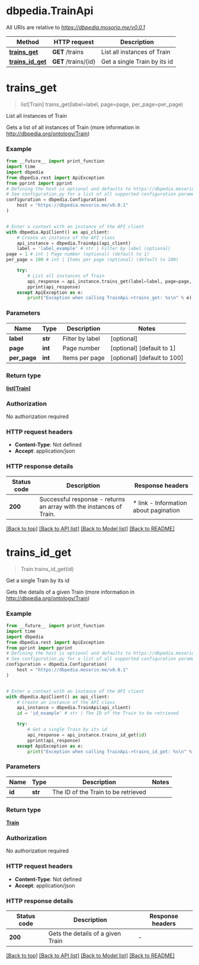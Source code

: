 # dbpedia.TrainApi

All URIs are relative to *https://dbpedia.mosorio.me/v0.0.1*

Method | HTTP request | Description
------------- | ------------- | -------------
[**trains_get**](TrainApi.md#trains_get) | **GET** /trains | List all instances of Train
[**trains_id_get**](TrainApi.md#trains_id_get) | **GET** /trains/{id} | Get a single Train by its id


# **trains_get**
> list[Train] trains_get(label=label, page=page, per_page=per_page)

List all instances of Train

Gets a list of all instances of Train (more information in http://dbpedia.org/ontology/Train)

### Example

```python
from __future__ import print_function
import time
import dbpedia
from dbpedia.rest import ApiException
from pprint import pprint
# Defining the host is optional and defaults to https://dbpedia.mosorio.me/v0.0.1
# See configuration.py for a list of all supported configuration parameters.
configuration = dbpedia.Configuration(
    host = "https://dbpedia.mosorio.me/v0.0.1"
)


# Enter a context with an instance of the API client
with dbpedia.ApiClient() as api_client:
    # Create an instance of the API class
    api_instance = dbpedia.TrainApi(api_client)
    label = 'label_example' # str | Filter by label (optional)
page = 1 # int | Page number (optional) (default to 1)
per_page = 100 # int | Items per page (optional) (default to 100)

    try:
        # List all instances of Train
        api_response = api_instance.trains_get(label=label, page=page, per_page=per_page)
        pprint(api_response)
    except ApiException as e:
        print("Exception when calling TrainApi->trains_get: %s\n" % e)
```

### Parameters

Name | Type | Description  | Notes
------------- | ------------- | ------------- | -------------
 **label** | **str**| Filter by label | [optional] 
 **page** | **int**| Page number | [optional] [default to 1]
 **per_page** | **int**| Items per page | [optional] [default to 100]

### Return type

[**list[Train]**](Train.md)

### Authorization

No authorization required

### HTTP request headers

 - **Content-Type**: Not defined
 - **Accept**: application/json

### HTTP response details
| Status code | Description | Response headers |
|-------------|-------------|------------------|
**200** | Successful response - returns an array with the instances of Train. |  * link - Information about pagination <br>  |

[[Back to top]](#) [[Back to API list]](../README.md#documentation-for-api-endpoints) [[Back to Model list]](../README.md#documentation-for-models) [[Back to README]](../README.md)

# **trains_id_get**
> Train trains_id_get(id)

Get a single Train by its id

Gets the details of a given Train (more information in http://dbpedia.org/ontology/Train)

### Example

```python
from __future__ import print_function
import time
import dbpedia
from dbpedia.rest import ApiException
from pprint import pprint
# Defining the host is optional and defaults to https://dbpedia.mosorio.me/v0.0.1
# See configuration.py for a list of all supported configuration parameters.
configuration = dbpedia.Configuration(
    host = "https://dbpedia.mosorio.me/v0.0.1"
)


# Enter a context with an instance of the API client
with dbpedia.ApiClient() as api_client:
    # Create an instance of the API class
    api_instance = dbpedia.TrainApi(api_client)
    id = 'id_example' # str | The ID of the Train to be retrieved

    try:
        # Get a single Train by its id
        api_response = api_instance.trains_id_get(id)
        pprint(api_response)
    except ApiException as e:
        print("Exception when calling TrainApi->trains_id_get: %s\n" % e)
```

### Parameters

Name | Type | Description  | Notes
------------- | ------------- | ------------- | -------------
 **id** | **str**| The ID of the Train to be retrieved | 

### Return type

[**Train**](Train.md)

### Authorization

No authorization required

### HTTP request headers

 - **Content-Type**: Not defined
 - **Accept**: application/json

### HTTP response details
| Status code | Description | Response headers |
|-------------|-------------|------------------|
**200** | Gets the details of a given Train |  -  |

[[Back to top]](#) [[Back to API list]](../README.md#documentation-for-api-endpoints) [[Back to Model list]](../README.md#documentation-for-models) [[Back to README]](../README.md)

